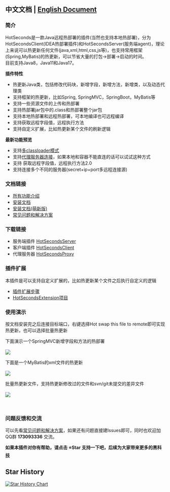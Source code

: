## 中文文档 | [English Document](https://github.com/Liubsyy/HotSecondsIDEA/blob/master/install/document.md)

### 简介
HotSeconds是一款Java远程热部署的插件(当然也支持本地热部署)，分为HotSecondsClient(IDEA热部署插件)和HotSecondsServer(服务端agent)，理论上来说可以热更新任何文件(java,xml,html,css,js等)，也支持常用框架(Spring,MyBatis)的热更新，可以节省大量的打包->部署->启动的时间。<br>
目前支持Java8，Java11和Java17。


**插件特性**
- 热更新Java类，包括修改代码块，新增字段，新增方法，新增类，以及动态代理类
- 支持框架的热更新，比如Spring, SpringMVC，SpringBoot，MyBatis等
- 支持一些资源文件的上传和热部署
- 支持热部署jar包中的.class和热部署整个jar包
- 支持本地热部署和远程热部署，可本地编译也可远程编译
- 支持获取远程字段值，远程执行方法
- 支持自定义扩展，比如热更新某个文件的刷新逻辑

**最新功能预览**
- 支持[多classloader模式](https://github.com/Liubsyy/HotSecondsIDEA/blob/master/install/%E4%BD%BF%E7%94%A8%E6%96%87%E6%A1%A3.md#%E9%99%84-%E5%A4%9Aclassloader%E6%A8%A1%E5%BC%8F)
- 支持[代理服务器连接](https://github.com/Liubsyy/HotSecondsIDEA/wiki/HotSeconds%E6%89%80%E6%9C%89%E5%8A%9F%E8%83%BD%E4%BB%8B%E7%BB%8D#211-%E4%BB%A3%E7%90%86%E6%9C%8D%E5%8A%A1%E5%99%A8)，如果本地和容器不能直连的话可以试试这种方式
- 支持 获取远程字段值，远程执行方法2.0
- 支持连接多个不同的服务器(secret+ip+port多远程连接源)


### 文档链接
- [所有功能介绍](https://github.com/Liubsyy/HotSecondsIDEA/wiki/HotSeconds%E6%89%80%E6%9C%89%E5%8A%9F%E8%83%BD%E4%BB%8B%E7%BB%8D)
- [安装文档](https://github.com/Liubsyy/HotSecondsIDEA/blob/master/install/%E4%BD%BF%E7%94%A8%E6%96%87%E6%A1%A3.md)
- [安装文档(萌新版)](https://juejin.cn/post/7325375988853358607)
- [常见问题和解决方案](https://github.com/Liubsyy/HotSecondsIDEA/wiki/%E5%B8%B8%E8%A7%81%E9%97%AE%E9%A2%98%E5%92%8C%E8%A7%A3%E5%86%B3%E6%96%B9%E6%A1%88)

### 下载链接
 
 - 服务端插件 [HotSecondsServer](https://github.com/Liubsyy/HotSecondsIDEA/blob/master/install/download_server.md)
 - 客户端插件 [HotSecondsClient](https://plugins.jetbrains.com/plugin/21635-hotsecondsclient)
 - 代理服务器 [HotSecondsProxy](https://github.com/Liubsyy/HotSecondsIDEA/blob/master/install/proxyserver.md)

### 插件扩展
本插件是可以支持自定义扩展的，比如热更新某个文件之后执行自定义的逻辑
- [插件扩展步骤](https://github.com/Liubsyy/HotSecondsIDEA/wiki/HotSeconds%E6%89%80%E6%9C%89%E5%8A%9F%E8%83%BD%E4%BB%8B%E7%BB%8D#27-%E6%8F%92%E4%BB%B6%E6%89%A9%E5%B1%95)
- [HotSecondsExtension项目](https://github.com/Liubsyy/HotSecondsExtension)


 ### 使用演示
 按文档安装完之后连接目标端口，右键选择Hot swap this file to remote即可实现热更新，也可以选择批量热更新<br>
 
 下面演示一个SpringMVC新增字段和方法的热部署<br><br>
![](https://github.com/Liubsyy/HotSecondsIDEA/blob/master/img/gif/springmvc1.gif)


下面是一个MyBatis的xml文件的热更新 <br><br>
![](https://github.com/Liubsyy/HotSecondsIDEA/blob/master/img/gif/mybatis1.gif)


批量热更新文件，支持热更新修改过的文件和svn/git未提交的差异文件<br><br>
![](https://github.com/Liubsyy/HotSecondsIDEA/blob/master/img/gif/batchhot.gif)

<br>

### 问题反馈和交流
可以先看[常见问题和解决方案](https://github.com/Liubsyy/HotSecondsIDEA/wiki/%E5%B8%B8%E8%A7%81%E9%97%AE%E9%A2%98%E5%92%8C%E8%A7%A3%E5%86%B3%E6%96%B9%E6%A1%88)，如果还有问题直接建Issues即可，同时也欢迎加QQ群 **173093336** 交流。<br>

**如果本插件对你有帮助，请点击 ⭐Star 支持一下吧，后续为大家带来更多的黑科技**


## Star History
[![Star History Chart](https://api.star-history.com/svg?repos=Liubsyy/HotSecondsIDEA&type=Date)](https://star-history.com/#Liubsyy/HotSecondsIDEA&Date)
